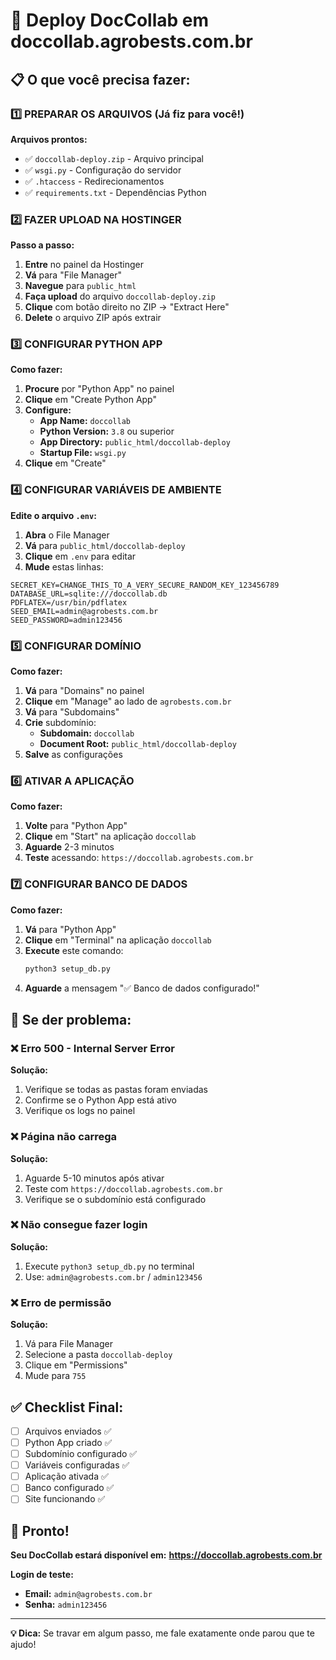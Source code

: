 # 🚀 Deploy DocCollab em doccollab.agrobests.com.br

## 📋 O que você precisa fazer:

### 1️⃣ PREPARAR OS ARQUIVOS (Já fiz para você!)

**Arquivos prontos:**
- ✅ `doccollab-deploy.zip` - Arquivo principal
- ✅ `wsgi.py` - Configuração do servidor
- ✅ `.htaccess` - Redirecionamentos
- ✅ `requirements.txt` - Dependências Python

### 2️⃣ FAZER UPLOAD NA HOSTINGER

**Passo a passo:**

1. **Entre** no painel da Hostinger
2. **Vá** para "File Manager"
3. **Navegue** para `public_html`
4. **Faça upload** do arquivo `doccollab-deploy.zip`
5. **Clique** com botão direito no ZIP → "Extract Here"
6. **Delete** o arquivo ZIP após extrair

### 3️⃣ CONFIGURAR PYTHON APP

**Como fazer:**

1. **Procure** por "Python App" no painel
2. **Clique** em "Create Python App"
3. **Configure:**
   - **App Name:** `doccollab`
   - **Python Version:** `3.8` ou superior
   - **App Directory:** `public_html/doccollab-deploy`
   - **Startup File:** `wsgi.py`
4. **Clique** em "Create"

### 4️⃣ CONFIGURAR VARIÁVEIS DE AMBIENTE

**Edite o arquivo `.env`:**

1. **Abra** o File Manager
2. **Vá** para `public_html/doccollab-deploy`
3. **Clique** em `.env` para editar
4. **Mude** estas linhas:

```env
SECRET_KEY=CHANGE_THIS_TO_A_VERY_SECURE_RANDOM_KEY_123456789
DATABASE_URL=sqlite:///doccollab.db
PDFLATEX=/usr/bin/pdflatex
SEED_EMAIL=admin@agrobests.com.br
SEED_PASSWORD=admin123456
```

### 5️⃣ CONFIGURAR DOMÍNIO

**Como fazer:**

1. **Vá** para "Domains" no painel
2. **Clique** em "Manage" ao lado de `agrobests.com.br`
3. **Vá** para "Subdomains"
4. **Crie** subdomínio:
   - **Subdomain:** `doccollab`
   - **Document Root:** `public_html/doccollab-deploy`
5. **Salve** as configurações

### 6️⃣ ATIVAR A APLICAÇÃO

**Como fazer:**

1. **Volte** para "Python App"
2. **Clique** em "Start" na aplicação `doccollab`
3. **Aguarde** 2-3 minutos
4. **Teste** acessando: `https://doccollab.agrobests.com.br`

### 7️⃣ CONFIGURAR BANCO DE DADOS

**Como fazer:**

1. **Vá** para "Python App"
2. **Clique** em "Terminal" na aplicação `doccollab`
3. **Execute** este comando:
   ```bash
   python3 setup_db.py
   ```
4. **Aguarde** a mensagem "✅ Banco de dados configurado!"

## 🔧 Se der problema:

### ❌ Erro 500 - Internal Server Error
**Solução:**
1. Verifique se todas as pastas foram enviadas
2. Confirme se o Python App está ativo
3. Verifique os logs no painel

### ❌ Página não carrega
**Solução:**
1. Aguarde 5-10 minutos após ativar
2. Teste com `https://doccollab.agrobests.com.br`
3. Verifique se o subdomínio está configurado

### ❌ Não consegue fazer login
**Solução:**
1. Execute `python3 setup_db.py` no terminal
2. Use: `admin@agrobests.com.br` / `admin123456`

### ❌ Erro de permissão
**Solução:**
1. Vá para File Manager
2. Selecione a pasta `doccollab-deploy`
3. Clique em "Permissions"
4. Mude para `755`

## ✅ Checklist Final:

- [ ] Arquivos enviados ✅
- [ ] Python App criado ✅
- [ ] Subdomínio configurado ✅
- [ ] Variáveis configuradas ✅
- [ ] Aplicação ativada ✅
- [ ] Banco configurado ✅
- [ ] Site funcionando ✅

## 🎉 Pronto!

**Seu DocCollab estará disponível em:**
**https://doccollab.agrobests.com.br**

**Login de teste:**
- **Email:** `admin@agrobests.com.br`
- **Senha:** `admin123456`

---

**💡 Dica:** Se travar em algum passo, me fale exatamente onde parou que te ajudo!


